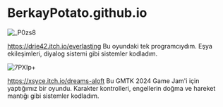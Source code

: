 # BerkayPotato.github.io

![_P0zs8](https://github.com/user-attachments/assets/50a478ea-4ccd-4e4d-be46-ed5f2f6ef60b)

https://drie42.itch.io/everlasting
Bu oyundaki tek programcıydım. Eşya ekileşimleri, diyalog sistemi gibi sistemler kodladım.

![7PXIp+](https://github.com/user-attachments/assets/e3e962e5-ca6e-4c7e-b4bb-221481b90b0b)

https://xsyce.itch.io/dreams-aloft
Bu GMTK 2024 Game Jam'i için yaptığımız bir oyundu. Karakter kontrolleri, engellerin doğma ve hareket mantığı gibi sistemler kodladım.

